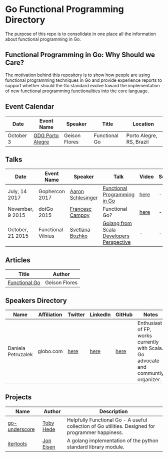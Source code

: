 # Go Functional Programming Directory

The purpose of this repo is to consolidate in one place all the information about functional programming in Go.

## Functional Programming in Go: Why Should we Care?

The motivation behind this repository is to show how people are using functional programming techniques in Go and provide experience reports to support whether should the Go standard evolve toward the implementation of new functional programming functionalities into the core language.

## Event Calendar

| Date | Event Name | Speaker | Title | Location |
|------|------------|---------|------------|----------|
| October 3 | [GDG Porto Alegre](https://www.meetup.com/preview/GDG-Porto-Alegre/events/243399100) | Geison Flores | Functional Go | Porto Alegre, RS, Brazil |

## Talks

| Date | Event Name | Speaker | Talk | Video | Source |
|------|------------|---------|------|-------|--------|
| July, 14 2017 | Gophercon 2017 | [Aaron Schlesinger](https://github.com/arschles) | [Functional Programming in Go](https://www.slideshare.net/arschles/functional-programming-in-go) | [here](https://www.youtube.com/watch?v=c8Fwb4KbVJM&list=PL2ntRZ1ySWBdD9bru6IR-_WXUgJqvrtx9&index=11) | - | |
| November, 9 2015 | dotGo 2015 | [Francesc Campoy](https://github.com/campoy) | Functional Go? | [here](https://www.youtube.com/watch?v=ouyHp2nJl0I) | - |
| October, 21 2015 | Functional Vilnius | [Svetlana Bozhko](https://github.com/SBozhko) | [Golang from Scala Developers Perspective](https://www.slideshare.net/SvtBozhko/golang-from-scala-developers-perspective) | - | - |

## Articles

| Title | Author |
|-------|--------|
| [Functional Go](https://medium.com/@geisonfgfg/functional-go-bc116f4c96a4) | Geison Flores |

## Speakers Directory

| Name | Affiliation | Twitter | LinkedIn | GitHub | Notes |
|------|-------------|---------|----------|--------|-------|
| Daniela Petruzalek | globo.com | [here](https://twitter.com/danicat83) | [here](https://www.linkedin.com/in/daniela.petruzalek) | [here](https://github.com/danicat) | Enthusiast of FP, works currently with Scala. Go advocate and communtiy organizer. |

## Projects

| Name | Author | Description |
|--------------|--------|-------------|
| [go-underscore](https://github.com/tobyhede/go-underscore) | [Toby Hede](https://github.com/tobyhede) | Helpfully Functional Go - A useful collection of Go utilities. Designed for programmer happiness. |
| [itertools](https://github.com/yanatan16/itertools) | [Jon Eisen](https://github.com/yanatan16) | A golang implementation of the python standard library module. |
